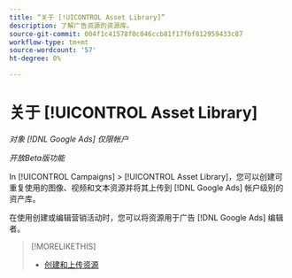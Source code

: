 ```yaml
---
title: “关于 [!UICONTROL Asset Library]”
description: 了解广告资源的资源库。
source-git-commit: 004f1c41578f0c046ccb81f17fbf812959433c87
workflow-type: tm+mt
source-wordcount: '57'
ht-degree: 0%

---
```


# 关于 [!UICONTROL Asset Library]

<!-- Combine with "Create" page into one page? -->

*对象 [!DNL Google Ads] 仅限帐户*

*开放Beta版功能*

In [!UICONTROL Campaigns] > [!UICONTROL Asset Library]，您可以创建可重复使用的图像、视频和文本资源并将其上传到 [!DNL Google Ads] 帐户级别的资产库。

在使用创建或编辑营销活动时，您可以将资源用于广告 [!DNL Google Ads] 编辑者。

>[!MORELIKETHIS]
>
>* [创建和上传资源](/help/search-social-commerce/campaign-management/asset-library/asset-create.md)
